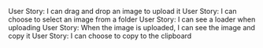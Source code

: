 User Story: I can drag and drop an image to upload it
User Story: I can choose to select an image from a folder
User Story: I can see a loader when uploading
User Story: When the image is uploaded, I can see the image and copy it
User Story: I can choose to copy to the clipboard
